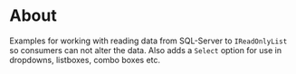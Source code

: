 ﻿# About

Examples for working with reading data from SQL-Server to `IReadOnlyList` so consumers can not alter the data. Also adds a `Select` option for use in dropdowns, listboxes, combo boxes etc.